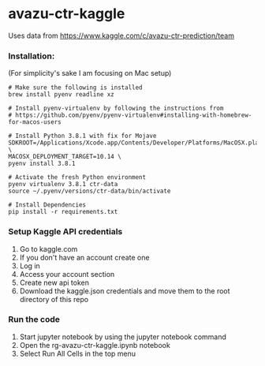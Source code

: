 # avazu-ctr-kaggle

Uses data from https://www.kaggle.com/c/avazu-ctr-prediction/team

### Installation:
(For simplicity's sake I am focusing on Mac setup)
```
# Make sure the following is installed
brew install pyenv readline xz

# Install pyenv-virtualenv by following the instructions from
# https://github.com/pyenv/pyenv-virtualenv#installing-with-homebrew-for-macos-users

# Install Python 3.8.1 with fix for Mojave
SDKROOT=/Applications/Xcode.app/Contents/Developer/Platforms/MacOSX.platform/Developer/SDKs/MacOSX10.14.sdk \
MACOSX_DEPLOYMENT_TARGET=10.14 \
pyenv install 3.8.1

# Activate the fresh Python environment
pyenv virtualenv 3.8.1 ctr-data
source ~/.pyenv/versions/ctr-data/bin/activate

# Install Dependencies
pip install -r requirements.txt
```

### Setup Kaggle API credentials
1. Go to kaggle.com
2. If you don't have an account create one
3. Log in
4. Access your account section 
5. Create new api token
6. Download the kaggle.json credentials and move them to the root directory of this repo

### Run the code
1. Start jupyter notebook by using the jupyter notebook command
2. Open the rg-avazu-ctr-kaggle.ipynb notebook
3. Select Run All Cells in the top menu